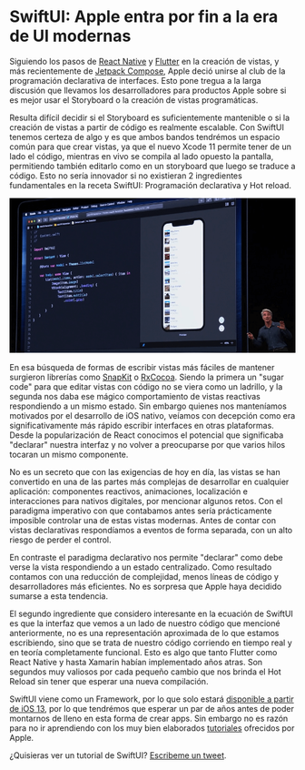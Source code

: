 <meta name="date" content="2019-6-16" />
<meta name="image" content="https://github.com/cjortegon/camiloortegon-public/raw/master/seo/swift_ui_presentation.png" />
<meta name="language" content="es" />
<meta name="tags" content="apple,swiftui,apps,react,redux,snapkit,rxcocoa" />

# SwiftUI: Apple entra por fin a la era de UI modernas

Siguiendo los pasos de [React Native](/blog/search?tag=react) y [Flutter](/blog/search?tag=flutter) en la creación de vistas, y más recientemente de [Jetpack Compose](https://developer.android.com/jetpack/compose), Apple deció unirse al club de la programación declarativa de interfaces. Esto pone tregua a la larga discusión que llevamos los desarrolladores para productos Apple sobre si es mejor usar el Storyboard o la creación de vistas programáticas.

Resulta difícil decidir si el Storyboard es suficientemente mantenible o si la creación de vistas a partir de código es realmente escalable. Con SwiftUI tenemos certeza de algo y es que ambos bandos tendrémos un espacio común para que crear vistas, ya que el nuevo Xcode 11 permite tener de un lado el código, mientras en vivo se compila al lado opuesto la pantalla, permitiendo también editarlo como en un storyboard que luego se traduce a código. Esto no sería innovador si no existieran 2 ingredientes fundamentales en la receta SwiftUI: Programación declarativa y Hot reload.

![;;](https://github.com/cjortegon/camiloortegon-public/raw/master/post/2019/media/swiftui-presentation-wwdc19.png)

En esa búsqueda de formas de escribir vistas más fáciles de mantener surgieron librerías como [SnapKit](https://github.com/SnapKit/SnapKit) o [RxCocoa](https://github.com/ReactiveX/RxSwift). Siendo la primera un "sugar code" para que editar vistas con código no se viera como un ladrillo, y la segunda nos daba ese mágico comportamiento de vistas reactivas respondiendo a un mismo estado. Sin embargo quienes nos manteníamos motivados por el desarrollo de iOS nativo, veíamos con decepción como era significativamente más rápido escribir interfaces en otras plataformas. Desde la popularización de React conocimos el potencial que significaba "declarar" nuestra interfaz y no volver a preocuparse por que varios hilos tocaran un mismo componente.

No es un secreto que con las exigencias de hoy en día, las vistas se han convertido en una de las partes más complejas de desarrollar en cualquier aplicación: componentes reactivos, animaciones, localización e interacciones para nativos digitales, por mencionar algunos retos. Con el paradigma imperativo con que contabamos antes sería prácticamente imposible controlar una de estas vistas modernas. Antes de contar con vistas declarativas respondíamos a eventos de forma separada, con un alto riesgo de perder el control.

En contraste el paradigma declarativo nos permite "declarar" como debe verse la vista respondiendo a un estado centralizado. Como resultado contamos con una reducción de complejidad, menos líneas de código y desarrolladores más eficientes. No es sorpresa que Apple haya decidido sumarse a esta tendencia.

El segundo ingrediente que considero interesante en la ecuación de SwiftUI es que la interfaz que vemos a un lado de nuestro código que mencioné anteriormente, no es una representación aproximada de lo que estamos escribiendo, sino que se trata de nuestro código corriendo en tiempo real y en teoría completamente funcional. Esto es algo que tanto Flutter como React Native y hasta Xamarin habían implementado años atras. Son segundos muy valiosos por cada pequeño cambio que nos brinda el Hot Reload sin tener que esperar una nueva compilación.

SwiftUI viene como un Framework, por lo que solo estará [disponible a partir de iOS 13](https://developer.apple.com/documentation/swiftui/), por lo que tendrémos que esperar un par de años antes de poder montarnos de lleno en esta forma de crear apps. Sin embargo no es razón para no ir aprendiendo con los muy bien elaborados [tutoriales]((https://developer.apple.com/tutorials/swiftui)) ofrecidos por Apple.

¿Quisieras ver un tutorial de SwiftUI? [Escribeme un tweet](http://twitter.com/home?status=%40cjortegon%20escribe%20un%20tutorial%20sobre%20SwiftUI.).